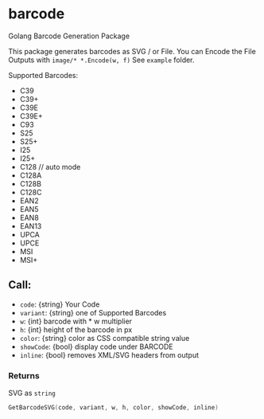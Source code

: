# barcode
Golang Barcode Generation Package

This package generates barcodes as SVG / or File. You can Encode the File Outputs with `image/* *.Encode(w, f)` See `example` folder.

Supported Barcodes:

* C39
* C39+
* C39E
* C39E+
* C93
* S25
* S25+
* I25
* I25+
* C128 // auto mode
* C128A
* C128B
* C128C
* EAN2
* EAN5
* EAN8
* EAN13
* UPCA
* UPCE
* MSI
* MSI+
  
## Call:

* `code`: {string} Your Code
* `variant`: {string} one of Supported Barcodes
* `w`: {int} barcode with * w multiplier
* `h`: {int} height of the barcode in px
* `color`: {string} color as CSS compatible string value
* `showCode`: {bool} display code under BARCODE
* `inline`: {bool} removes XML/SVG headers from output

### Returns
SVG as `string`

```go
GetBarcodeSVG(code, variant, w, h, color, showCode, inline)
```